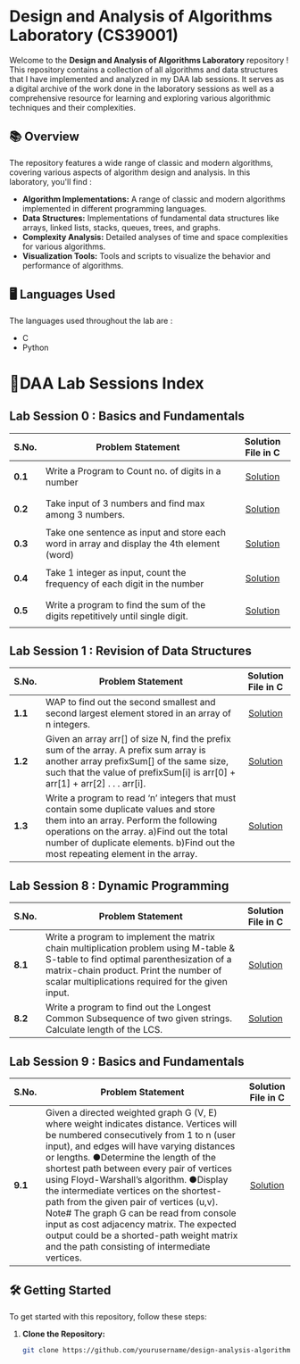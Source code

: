 # Design and Analysis of Algorithms Laboratory (CS39001)

Welcome to the **Design and Analysis of Algorithms Laboratory** repository ! This repository contains a collection of all algorithms and data structures that I have implemented and analyzed in my DAA lab sessions. It serves as a digital archive of the work done in the laboratory sessions as well as a comprehensive resource for learning and exploring various algorithmic techniques and their complexities.

## 📚 Overview
The repository features a wide range of classic and modern algorithms, covering various aspects of algorithm design and analysis.
In this laboratory, you'll find :
- **Algorithm Implementations:** A range of classic and modern algorithms implemented in different programming languages.
- **Data Structures:** Implementations of fundamental data structures like arrays, linked lists, stacks, queues, trees, and graphs.
- **Complexity Analysis:** Detailed analyses of time and space complexities for various algorithms.
- **Visualization Tools:** Tools and scripts to visualize the behavior and performance of algorithms.

## 🖥️ Languages Used
The languages used throughout the lab are :
 - C
 - Python

# 📂DAA Lab Sessions Index
  
 ## Lab Session 0 : Basics and Fundamentals

| **S.No.** | **Problem Statement**            | **Solution File in C**             |
|-----------|----------------------------------|-------------------------------|
| **0.1**     | Write a Program to Count no. of digits in a number                                         | <p align="center">[Solution](./Lab-Codes/0.1.c)</p>|
| **0.2**     | Take input of 3 numbers and find max among 3 numbers.                                      | <p align="center">[Solution](./Lab-Codes/0.2.c)</p>|
| **0.3**     | Take one sentence as input and store each word in array and display the 4th element (word) | <p align="center">[Solution](./Lab-Codes/0.3.c)</p>|
| **0.4**     | Take 1 integer as input, count the frequency of each digit in the number                   | <p align="center">[Solution](./Lab-Codes/0.4.c)</p>|
| **0.5**     | Write a program to find the sum of the digits repetitively until single digit.             | <p align="center">[Solution](./Lab-Codes/0.5.c)</p>|

## Lab Session 1 : Revision of Data Structures

| **S.No.** | **Problem Statement**            | **Solution File in C**             |
|-----------|----------------------------------|-------------------------------|
| **1.1**     | WAP to find out the second smallest and second largest element stored in an array of n integers.                                   | <p align="center">[Solution](./Lab-Codes/0.1.c)</p>|
| **1.2**     | Given an array arr[] of size N, find the prefix sum of the array. A prefix sum array is another array prefixSum[] of the same size, such that the value of prefixSum[i] is arr[0] + arr[1] + arr[2] . . . arr[i].                     | <p align="center">[Solution](./Lab-Codes/0.2.c)</p>|
| **1.3**     | Write a program to read ‘n’ integers that must contain some duplicate values and store them into an array. Perform the following operations on the array. a)Find out the total number of duplicate elements. b)Find out the most repeating element in the array. | <p align="center">[Solution](./Lab-Codes/0.3.c)</p>|

 ## Lab Session 8 : Dynamic Programming

| **S.No.** | **Problem Statement**            | **Solution File in C**             |
|-----------|----------------------------------|-------------------------------|
| **8.1**     | Write a program to implement the matrix chain multiplication problem using M-table & S-table to find optimal parenthesization of a matrix-chain product. Print the number of scalar multiplications required for the given input.                                        | <p align="center">[Solution](./Lab-Codes/8.1.py)</p>|
| **8.2**     | Write a program to find out the Longest Common Subsequence of two given strings. Calculate length of the LCS.                                      | <p align="center">[Solution](./Lab-Codes/8.2.py)</p>|

## Lab Session 9 : Basics and Fundamentals

| **S.No.** | **Problem Statement**            | **Solution File in C**             |
|-----------|----------------------------------|-------------------------------|
| **9.1**   | Given a directed weighted graph G (V, E) where weight indicates distance. Vertices will be numbered consecutively from 1 to n (user input), and edges will have varying distances or lengths. ●Determine the length of the shortest path between every pair of vertices using Floyd-Warshall’s algorithm. ●Display the intermediate vertices on the shortest-path from the given pair of vertices (u,v).    Note# The graph G can be read from console input as cost adjacency matrix. The expected output could be a shorted-path weight matrix and the path consisting of intermediate vertices.     | <p align="center">[Solution](./Lab-Codes/9.1.c)</p>|

## 🛠️ Getting Started

To get started with this repository, follow these steps:

1. **Clone the Repository:**
   ```bash
   git clone https://github.com/yourusername/design-analysis-algorithms-lab.git
